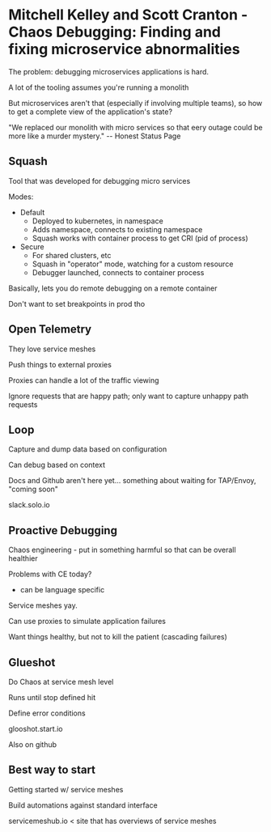 # Mitchell Kelley and Scott Cranton - Chaos Debugging: Finding and fixing microservice abnormalities

The problem: debugging microservices applications is hard.

A lot of the tooling assumes you're running a monolith

But microservices aren't that (especially if involving multiple teams), so how to get a complete view of the application's state?

"We replaced our monolith with micro services so that eery outage could be more like a murder mystery." -- Honest Status Page


## Squash

Tool that was developed for debugging micro services

Modes:

* Default
    * Deployed to kubernetes, in namespace
    * Adds namespace, connects to existing namespace
    * Squash works with container process to get CRI (pid of process)
* Secure
    * For shared clusters, etc
    * Squash in "operator" mode, watching for a custom resource
    * Debugger launched, connects to container process

Basically, lets you do remote debugging on a remote container

Don't want to set breakpoints in prod tho


## Open Telemetry

They love service meshes

Push things to external proxies

Proxies can handle a lot of the traffic viewing

Ignore requests that are happy path; only want to capture unhappy path requests


## Loop

Capture and dump data based on configuration

Can debug based on context

Docs and Github aren't here yet... something about waiting for TAP/Envoy, "coming soon"

slack.solo.io


## Proactive Debugging

Chaos engineering - put in something harmful so that can be overall healthier

Problems with CE today?
* can be language specific

Service meshes yay.

Can use proxies to simulate application failures

Want things healthy, but not to kill the patient (cascading failures)


## Glueshot

Do Chaos at service mesh level

Runs until stop defined hit

Define error conditions

glooshot.start.io

Also on github


## Best way to start

Getting started w/ service meshes

Build automations against standard interface

servicemeshub.io < site that has overviews of service meshes

